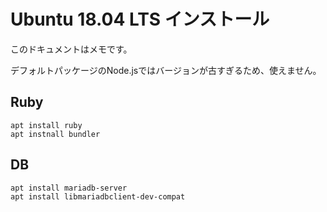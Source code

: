 # Ubuntu 18.04 LTS インストール

このドキュメントはメモです。

デフォルトパッケージのNode.jsではバージョンが古すぎるため、使えません。

## Ruby

```
apt install ruby
apt instnall bundler
```


## DB

```
apt install mariadb-server
apt install libmariadbclient-dev-compat
```




